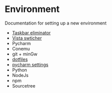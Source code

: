 # Environment
Documentation for setting up a new environment

- [Taskbar eliminator](http://www.aviassin.com/taskbareliminator)
- [Vista swticher](http://www.ntwind.com/software/vistaswitcher.html)
- Pycharm
- Conemu
- git + minGw
- [dotfiles](https://github.com/Hernrup/dotfiles)
- [pycharm settings](https://github.com/Hernrup/dotfiles)
- Python
- NodeJs
- npm
- Sourcetree
